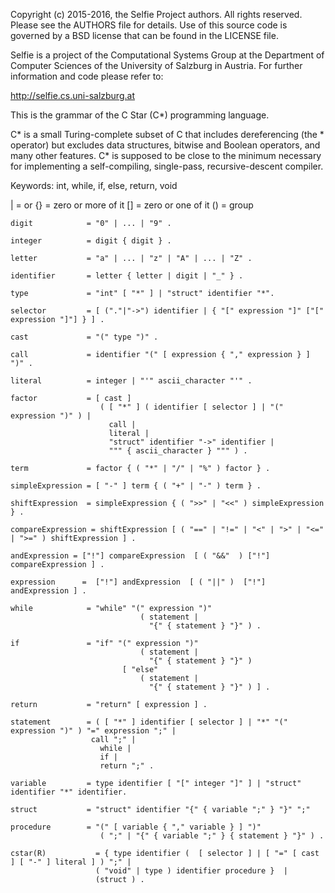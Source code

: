 Copyright (c) 2015-2016, the Selfie Project authors. All rights reserved. Please see the AUTHORS file for details. Use of this source code is governed by a BSD license that can be found in the LICENSE file.

Selfie is a project of the Computational Systems Group at the Department of Computer Sciences of the University of Salzburg in Austria. For further information and code please refer to:

http://selfie.cs.uni-salzburg.at

This is the grammar of the C Star (C*) programming language.

C* is a small Turing-complete subset of C that includes dereferencing (the * operator) but excludes data structures, bitwise and Boolean operators, and many other features. C* is supposed to be close to the minimum necessary for implementing a self-compiling, single-pass, recursive-descent compiler.

Keywords: int, while, if, else, return, void

| = or
{} = zero or more of it
[] = zero or one of it
() = group


```
digit            = "0" | ... | "9" .                                            

integer          = digit { digit } .                                            

letter           = "a" | ... | "z" | "A" | ... | "Z" .                          

identifier       = letter { letter | digit | "_" } .                            

type             = "int" [ "*" ] | "struct" identifier "*".                      

selector         = [ ("."|"->") identifier | { "[" expression "]" ["[" expression "]"] } ] .                       

cast             = "(" type ")" .                                                

call             = identifier "(" [ expression { "," expression } ] ")" .        

literal          = integer | "'" ascii_character "'" .                           

factor           = [ cast ]                                                      
                    ( [ "*" ] ( identifier [ selector ] | "(" expression ")" ) |
                      call |                                                      
                      literal |                                                 
                      "struct" identifier "->" identifier |
                      """ { ascii_character } """ ) .                           

term             = factor { ( "*" | "/" | "%" ) factor } .                       

simpleExpression = [ "-" ] term { ( "+" | "-" ) term } .                        

shiftExpression  = simpleExpression { ( ">>" | "<<" ) simpleExpression } .

compareExpression = shiftExpression [ ( "==" | "!=" | "<" | ">" | "<=" | ">=" ) shiftExpression ] .

andExpression = ["!"] compareExpression  [ ( "&&"  ) ["!"]  compareExpression ] .

expression      =  ["!"] andExpression  [ ( "||" )  ["!"] andExpression ] .

while            = "while" "(" expression ")"
                             ( statement |
                               "{" { statement } "}" ) .

if               = "if" "(" expression ")"
                             ( statement |
                               "{" { statement } "}" )
                         [ "else"
                             ( statement |
                               "{" { statement } "}" ) ] .

return           = "return" [ expression ] .

statement        = ( [ "*" ] identifier [ selector ] | "*" "(" expression ")" ) "=" expression ";" |  
                  call ";" |
                    while |
                    if |
                    return ";" .

variable         = type identifier [ "[" integer "]" ] | "struct" identifier "*" identifier.

struct           = "struct" identifier "{" { variable ";" } "}" ";"

procedure        = "(" [ variable { "," variable } ] ")"              
                    ( ";" | "{" { variable ";" } { statement } "}" ) .

cstar(R)           = { type identifier (  [ selector ] | [ "=" [ cast ] [ "-" ] literal ] ) ";" |    
                   ( "void" | type ) identifier procedure }  |                                
                   (struct ) .  
